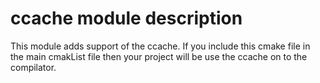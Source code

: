 
# ccache module description

This module adds support of the ccache.
If you include this cmake file in the main cmakList file then your project will be use the ccache on to the compilator.